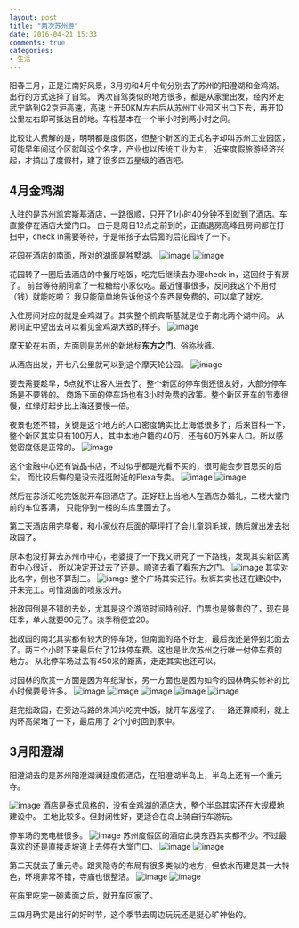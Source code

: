 ```yaml
---
layout: post
title: "两次苏州游"
date: 2016-04-21 15:33
comments: true
categories:
- 生活
---
```


阳春三月，正是江南好风景，3月初和4月中旬分别去了苏州的阳澄湖和金鸡湖。出行的方式选择了自驾。
两次自驾类似的地方很多，都是从家里出发，经内环走武宁路到G2京沪高速，高速上开50KM左右后从苏州工业园区出口下去，再开10公里左右即可抵达目的地。车程基本在一个半小时到两小时之间。

比较让人费解的是，明明都是度假区，但整个新区的正式名字却叫苏州工业园区，可能早年间这个区就叫这个名字，产业也以传统工业为主，
近来度假旅游经济兴起，才搞出了度假村，建了很多四五星级的酒店吧。

## 4月金鸡湖

入驻的是苏州凯宾斯基酒店，一路很顺，只开了1小时40分钟不到就到了酒店。车直接停在酒店大堂门口。
由于是周日12点之前到的，正直退房高峰且房间都在打扫中，check in需要等待，于是带孩子去后面的后花园转了一下。

花园在酒店的南面，所对的湖面是独墅湖。
![image](http://ww4.sinaimg.cn/mw1024/726f24e7gw1f35wtal9vkj20zk0qo0y9.jpg)
![image](http://ww4.sinaimg.cn/mw1024/726f24e7gw1f35wta7rq4j20zk0qon30.jpg)

花园转了一圈后去酒店的中餐厅吃饭，吃完后继续去办理check in，这回终于有房了。
前台等待期间拿了一粒糖给小家伙吃。最近懂事很多，反问我这个不用付（钱）就能吃啦？
我只能简单地告诉他这个东西是免费的，可以拿了就吃。

入住房间对应的就是金鸡湖了。其实整个凯宾斯基就是位于南北两个湖中间。
从房间正中望出去可以看见金鸡湖大致的样子。
![image](http://ww3.sinaimg.cn/mw1024/726f24e7gw1f35wtb7ohvj20zk0qoajf.jpg)

摩天轮在右面，左面则是苏州的新地标**东方之门**，俗称秋裤。

从酒店出发，开七八公里就可以到这个摩天轮公园。
![image](http://ww1.sinaimg.cn/mw1024/726f24e7gw1f35wtc364wj20qo0zk7fy.jpg)

要去需要趁早，5点就不让客人进去了。整个新区的停车倒还很友好，大部分停车场是不要钱的。
商场下面的停车场也有3小时免费的政策。整个新区开车的节奏很慢，红绿灯起步比上海还要慢一倍。

夜景也还不错，关键是这个地方的人口密度确实比上海低很多了，后来百科一下，整个新区其实只有100万人，其中本地户籍的40万，还有60万外来人口。所以感觉密度低是正常的。
![image](http://ww4.sinaimg.cn/mw1024/726f24e7gw1f35wui7haij20qo0zktga.jpg)

这个金融中心还有诚品书店，不过似乎都是光看不买的，很可能会步百思买的后尘。
而比较后悔的是没去逛逛附近的Flexa专卖。
![image](http://ww2.sinaimg.cn/mw1024/726f24e7gw1f35wuhlud6j20qo0zkqbj.jpg)
![image](http://ww3.sinaimg.cn/mw1024/726f24e7gw1f35wuiz3jfj20qo0zktk0.jpg)

然后在苏浙汇吃完饭就开车回酒店了。正好赶上当地人在酒店办婚礼，二楼大堂门前的车位客满，
只能停到一楼的车库里面去了。

第二天酒店用完早餐，和小家伙在后面的草坪打了会儿童羽毛球，随后就出发去拙政园了。

原本也没打算去苏州市中心，老婆提了一下我又研究了一下路线，发现其实新区离市中心很近，
所以决定开过去了还是。顺道去看了看东方之门。
![image](http://ww4.sinaimg.cn/mw1024/726f24e7gw1f35wujey06j20qo0zk487.jpg)
其实对比名字，倒也不算刮三。
![iamge](http://ww4.sinaimg.cn/mw1024/726f24e7gw1f35wulbws7j20zk0qodku.jpg)
整个广场其实还行。秋裤其实也还在建设中，并未完工。可惜湖面的喷泉没开。

拙政园倒是不错的去处，尤其是这个游览时间特别好。门票也是够贵的了，现在是旺季，单人就要90元了。淡季稍便宜20。

拙政园的南北其实都有较大的停车场，但南面的路不好走，最后我还是停到北面去了。两三个小时下来最后付了12块停车费。这也是此次苏州之行唯一付停车费的地方。
从北停车场过去有450米的距离，走走其实也还可以。

对园林的欣赏一方面是因为年纪渐长，另一方面也是因为如今的园林确实修补的比小时候要号许多。
![image](http://ww4.sinaimg.cn/mw1024/726f24e7gw1f35xf7kahaj20zk0qoari.jpg)
![image](http://ww4.sinaimg.cn/mw1024/726f24e7gw1f35xf0v25mj20qo0zkask.jpg)
![image](http://ww1.sinaimg.cn/mw1024/726f24e7gw1f35xf3uszmj20qo0zkqgi.jpg)
![image](http://ww2.sinaimg.cn/mw1024/726f24e7gw1f35xf2hsc0j20qo0zk7lq.jpg)
![image](http://ww3.sinaimg.cn/mw1024/726f24e7gw1f35xewwwo8j20qo0zktrn.jpg)

逛完拙政园，在旁边马路的朱鸿兴吃完中饭，就开车返程了。一路还算顺利，就上内环高架堵了一下，最后用了
2个小时回到家中。


## 3月阳澄湖

阳澄湖去的是苏州阳澄湖澜廷度假酒店，在阳澄湖半岛上，半岛上还有一个重元寺。

![image](http://ww4.sinaimg.cn/mw1024/726f24e7gw1f36n4suo43j20zk0qodp4.jpg)
酒店是泰式风格的，没有金鸡湖的酒店大，整个半岛其实还在大规模地建设中。
工地比较多。但封闭性好，更适合在岛上骑自行车游玩。

停车场的充电桩很多。
![image](http://ww4.sinaimg.cn/mw1024/726f24e7gw1f36n4s1udnj20zk0qowth.jpg)
苏州度假区的酒店此类东西其实都不少。不过最喜欢的还是直接走坡道上去停在大堂门口。
![image](http://ww1.sinaimg.cn/mw1024/726f24e7gw1f36n4xeq3dj20zk0qotiu.jpg)
![image](http://ww1.sinaimg.cn/mw1024/726f24e7gw1f36n4u5b7uj20qo0zktg7.jpg)


第二天就去了重元寺。跟灵隐寺的布局有很多类似的地方，但依水而建是其一大特色，环境非常不错，寺庙也很整洁。
![image](http://ww2.sinaimg.cn/mw1024/726f24e7gw1f36n4yid1pj20zk0qowtw.jpg)
![image](http://ww1.sinaimg.cn/mw1024/726f24e7gw1f36n4z3tg3j20qo0zk7an.jpg)

在庙里吃完一碗素面之后，就开车回家了。

三四月确实是出行的好时节，这个季节去周边玩玩还是挺心旷神怡的。
